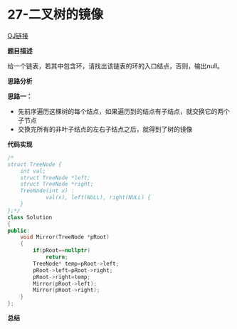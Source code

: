 # 27-二叉树的镜像

[OJ链接](https://www.nowcoder.com/practice/564f4c26aa584921bc75623e48ca3011?tpId=13&tqId=11171&tPage=1&rp=1&ru=%2Fta%2Fcoding-interviews&qru=%2Fta%2Fcoding-interviews%2Fquestion-ranking)

**题目描述**

给一个链表，若其中包含环，请找出该链表的环的入口结点，否则，输出null。

**思路分析**

**思路一：** 

* 先前序遍历这棵树的每个结点，如果遍历到的结点有子结点，就交换它的两个子节点
* 交换完所有的非叶子结点的左右子结点之后，就得到了树的镜像

**代码实现**

```c++
/*
struct TreeNode {
	int val;
	struct TreeNode *left;
	struct TreeNode *right;
	TreeNode(int x) :
			val(x), left(NULL), right(NULL) {
	}
};*/
class Solution 
{
public:
    void Mirror(TreeNode *pRoot)
    {
        if(pRoot==nullptr)
            return;
        TreeNode* temp=pRoot->left;
        pRoot->left=pRoot->right;
        pRoot->right=temp;
        Mirror(pRoot->left);
        Mirror(pRoot->right);
    }
};
```

**总结**





